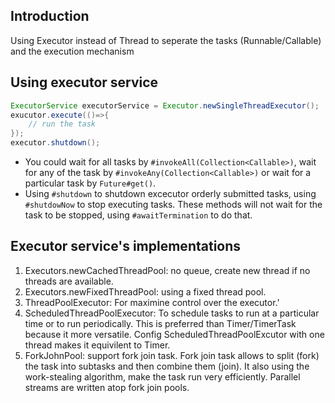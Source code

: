 ## Introduction
 Using Executor instead of Thread to seperate the tasks (Runnable/Callable) and the execution mechanism
## Using executor service
```java
ExecutorService executorService = Executor.newSingleThreadExecutor();
exucutor.execute(()=>{
    // run the task
});
executor.shutdown();
```
* You could wait for all tasks by `#invokeAll(Collection<Callable>)`, wait for any of the task by `#invokeAny(Collection<Callable>)` or wait for a particular task by `Future#get()`.
* Using `#shutdown`  to shutdown excecutor orderly submitted tasks, using `#shutdowNow` to stop executing tasks. These methods will not wait for the task to be stopped, using `#awaitTermination` to do that.

## Executor service's implementations
  1. Executors.newCachedThreadPool: no queue, create new thread if no threads are available.
  2. Executors.newFixedThreadPool: using a fixed thread pool.
  3. ThreadPoolExecutor: For maximine control over the executor.'
  4. ScheduledThreadPoolExecutor: To schedule tasks to run at a particular time or to run periodically. This is preferred than Timer/TimerTask because it more versatile. Config ScheduledThreadPoolExcutor with one thread makes it equivilent to Timer.
  5. ForkJohnPool: support fork join task. Fork join task allows to split (fork) the task into subtasks and  then combine them (join). It also using the work-stealing algorithm, make the task run very efficiently. Parallel streams are written atop fork join pools.
